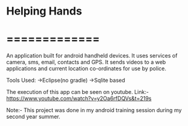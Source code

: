 # Helping Hands
# =============

An application built for android handheld devices. It uses services of camera, sms, email, contacts and GPS. It sends videos to a web applications and current location co-ordinates for use by police.

Tools Used:
->Eclipse(no gradle)
->Sqlite based


The execution of this app can be seen on youtube.
Link:- https://www.youtube.com/watch?v=y2Oa6rfDQVs&t=219s

Note:- This project was done in my android training session during my second year summer.
